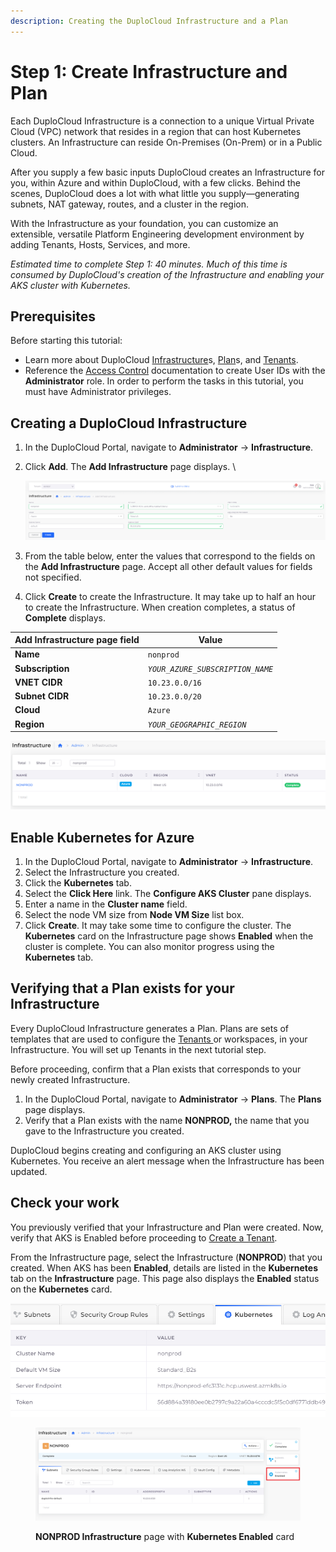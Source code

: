 ```yaml
---
description: Creating the DuploCloud Infrastructure and a Plan
---
```


# Step 1: Create Infrastructure and Plan

Each DuploCloud Infrastructure is a connection to a unique Virtual Private Cloud (VPC) network that resides in a region that can host Kubernetes clusters. An Infrastructure can reside On-Premises (On-Prem) or in a Public Cloud.

After you supply a few basic inputs DuploCloud creates an Infrastructure for you, within Azure and within DuploCloud, with a few clicks. Behind the scenes, DuploCloud does a lot with what little you supply—generating subnets, NAT gateway, routes, and a cluster in the region.

With the Infrastructure as your foundation, you can customize an extensible, versatile Platform Engineering development environment by adding Tenants, Hosts, Services, and more.

_Estimated time to complete Step 1: 40 minutes. Much of this time is consumed by DuploCloud's creation of the Infrastructure and enabling your AKS cluster with Kubernetes._

## Prerequisites

Before starting this tutorial:

* Learn more about DuploCloud [Infrastructure](../../welcome-to-duplocloud/application-focussed-interface/duplocloud-common-components/infrastructure.md)s, [Plan](../../welcome-to-duplocloud/application-focussed-interface/duplocloud-common-components/plan.md)s, and [Tenants](../../welcome-to-duplocloud/application-focussed-interface/duplocloud-common-components/tenant.md).
* Reference the [Access Control](../../access-control/) documentation to create User IDs with the **Administrator** role. In order to perform the tasks in this tutorial, you must have Administrator privileges.

## Creating a DuploCloud Infrastructure

1. In the DuploCloud Portal, navigate to **Administrator** -> **Infrastructure**.&#x20;
2.  Click **Add**. The **Add Infrastructure** page displays. \


    ![Add Infrastructure page for creating a DuploCloud Infrastructure](../../.gitbook/assets/azureinfrare.png)
3. From the table below, enter the values that correspond to the fields on the **Add Infrastructure** page. Accept all other default values for fields not specified.&#x20;
4. Click **Create** to create the Infrastructure. It may take up to half an hour to create the Infrastructure. When creation completes, a status of **Complete** displays.&#x20;

| Add Infrastructure page field  | Value                            |
| ------------------------------ | -------------------------------- |
| **Name**                       | `nonprod`                        |
| **Subscription**               | _`YOUR_AZURE_SUBSCRIPTION_NAME`_ |
| **VNET CIDR**                  | `10.23.0.0/16`                   |
| **Subnet CIDR**                | `10.23.0.0/20`                   |
| **Cloud**                      | `Azure`                          |
| **Region**                     | _`YOUR_GEOGRAPHIC_REGION`_       |

![Infrastructure creation with a status of Complete](<../../.gitbook/assets/image (34).png>)

## Enable Kubernetes for Azure

1. In the DuploCloud Portal, navigate to **Administrator** -> **Infrastructure**.&#x20;
2. Select the Infrastructure you created.
3. Click the **Kubernetes** tab.
4. Select the **Click Here** link. The **Configure AKS Cluster** pane displays.
5. Enter a name in the **Cluster name** field.
6. Select the node VM size from **Node VM Size** list box.
7. Click **Create**. It may take some time to configure the cluster. The **Kubernetes** card on the Infrastructure page  shows **Enabled** when the cluster is complete. You can also monitor progress using the **Kubernetes** tab.&#x20;

## Verifying that a Plan exists for your Infrastructure

Every DuploCloud Infrastructure generates a Plan. Plans are sets of templates that are used to configure the [Tenants ](../../welcome-to-duplocloud/application-focussed-interface/duplocloud-common-components/tenant.md)or workspaces, in your Infrastructure. You will set up Tenants in the next tutorial step.

Before proceeding, confirm that a Plan exists that corresponds to your newly created Infrastructure.

1. In the DuploCloud Portal, navigate to **Administrator** -> **Plans**. The **Plans** page displays.
2. Verify that a Plan exists with the name **NONPROD,** the name that you gave to the Infrastructure you created.

DuploCloud begins creating and configuring an AKS cluster using Kubernetes. You receive an alert message when the Infrastructure has been updated.&#x20;

## Check your work

You previously verified that your Infrastructure and Plan were created. Now, verify that AKS is Enabled before proceeding to [Create a Tenant](step-2-tenant.md).

From the Infrastructure page, select the Infrastructure (**NONPROD**) that you created. When AKS has been **Enabled**, details are listed in the **Kubernetes** tab on the **Infrastructure** page. This page also displays the **Enabled** status on the **Kubernetes** card.

![Kubernetes tab in the Infrastructure page with details about your configured AKS cluster ](<../../.gitbook/assets/image (120).png>)

<figure><img src="../../.gitbook/assets/Azure_GS_Infra_3_Verify.png" alt=""><figcaption><p><strong>NONPROD Infrastructure</strong> page with <strong>Kubernetes Enabled</strong> card</p></figcaption></figure>
